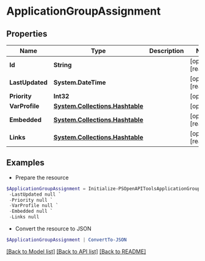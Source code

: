 # ApplicationGroupAssignment
## Properties

Name | Type | Description | Notes
------------ | ------------- | ------------- | -------------
**Id** | **String** |  | [optional] [readonly] 
**LastUpdated** | **System.DateTime** |  | [optional] [readonly] 
**Priority** | **Int32** |  | [optional] 
**VarProfile** | [**System.Collections.Hashtable**](SystemCollectionsHashtable.md) |  | [optional] 
**Embedded** | [**System.Collections.Hashtable**](SystemCollectionsHashtable.md) |  | [optional] [readonly] 
**Links** | [**System.Collections.Hashtable**](SystemCollectionsHashtable.md) |  | [optional] [readonly] 

## Examples

- Prepare the resource
```powershell
$ApplicationGroupAssignment = Initialize-PSOpenAPIToolsApplicationGroupAssignment  -Id null `
 -LastUpdated null `
 -Priority null `
 -VarProfile null `
 -Embedded null `
 -Links null
```

- Convert the resource to JSON
```powershell
$ApplicationGroupAssignment | ConvertTo-JSON
```

[[Back to Model list]](../README.md#documentation-for-models) [[Back to API list]](../README.md#documentation-for-api-endpoints) [[Back to README]](../README.md)

